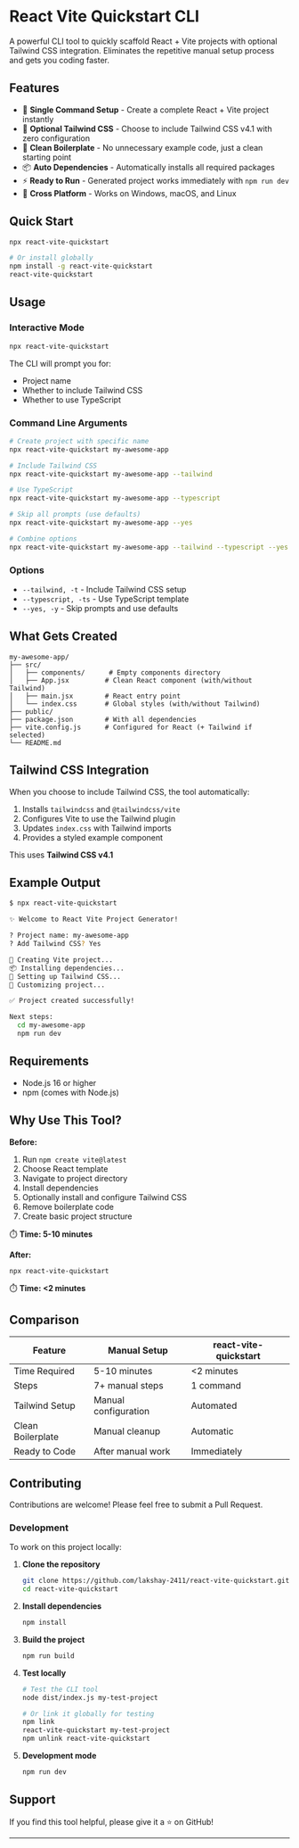 # React Vite Quickstart CLI

A powerful CLI tool to quickly scaffold React + Vite projects with optional Tailwind CSS integration. Eliminates the repetitive manual setup process and gets you coding faster.

## Features

- 🚀 **Single Command Setup** - Create a complete React + Vite project instantly
- 🎨 **Optional Tailwind CSS** - Choose to include Tailwind CSS v4.1 with zero configuration
- 🧹 **Clean Boilerplate** - No unnecessary example code, just a clean starting point
- 📦 **Auto Dependencies** - Automatically installs all required packages
- ⚡ **Ready to Run** - Generated project works immediately with `npm run dev`
- 🔧 **Cross Platform** - Works on Windows, macOS, and Linux

## Quick Start

```bash
npx react-vite-quickstart

# Or install globally
npm install -g react-vite-quickstart
react-vite-quickstart
```

## Usage

### Interactive Mode
```bash
npx react-vite-quickstart
```

The CLI will prompt you for:
- Project name
- Whether to include Tailwind CSS
- Whether to use TypeScript

### Command Line Arguments
```bash
# Create project with specific name
npx react-vite-quickstart my-awesome-app

# Include Tailwind CSS
npx react-vite-quickstart my-awesome-app --tailwind

# Use TypeScript
npx react-vite-quickstart my-awesome-app --typescript

# Skip all prompts (use defaults)
npx react-vite-quickstart my-awesome-app --yes

# Combine options
npx react-vite-quickstart my-awesome-app --tailwind --typescript --yes
```

### Options

- `--tailwind, -t` - Include Tailwind CSS setup
- `--typescript, -ts` - Use TypeScript template
- `--yes, -y` - Skip prompts and use defaults

## What Gets Created

```
my-awesome-app/
├── src/
│   ├── components/      # Empty components directory
│   ├── App.jsx         # Clean React component (with/without Tailwind)
│   ├── main.jsx        # React entry point
│   └── index.css       # Global styles (with/without Tailwind)
├── public/
├── package.json        # With all dependencies
├── vite.config.js      # Configured for React (+ Tailwind if selected)
└── README.md           
```

## Tailwind CSS Integration

When you choose to include Tailwind CSS, the tool automatically:

1. Installs `tailwindcss` and `@tailwindcss/vite`
2. Configures Vite to use the Tailwind plugin
3. Updates `index.css` with Tailwind imports
4. Provides a styled example component

This uses **Tailwind CSS v4.1**

## Example Output

```bash
$ npx react-vite-quickstart

✨ Welcome to React Vite Project Generator!

? Project name: my-awesome-app
? Add Tailwind CSS? Yes

🚀 Creating Vite project...
📦 Installing dependencies...
🎨 Setting up Tailwind CSS...
🧹 Customizing project...

✅ Project created successfully!

Next steps:
  cd my-awesome-app
  npm run dev
```

## Requirements

- Node.js 16 or higher
- npm (comes with Node.js)

## Why Use This Tool?

**Before:**
1. Run `npm create vite@latest`
2. Choose React template
3. Navigate to project directory
4. Install dependencies
5. Optionally install and configure Tailwind CSS
6. Remove boilerplate code
7. Create basic project structure

⏱️ **Time: 5-10 minutes**

**After:**
```bash
npx react-vite-quickstart
```

⏱️ **Time: <2 minutes**

## Comparison

| Feature | Manual Setup | react-vite-quickstart |
|---------|-------------|----------------------|
| Time Required | 5-10 minutes | <2 minutes |
| Steps | 7+ manual steps | 1 command |
| Tailwind Setup | Manual configuration | Automated |
| Clean Boilerplate | Manual cleanup | Automatic |
| Ready to Code | After manual work | Immediately |

## Contributing

Contributions are welcome! Please feel free to submit a Pull Request.

### Development

To work on this project locally:

1. **Clone the repository**
   ```bash
   git clone https://github.com/lakshay-2411/react-vite-quickstart.git
   cd react-vite-quickstart
   ```

2. **Install dependencies**
   ```bash
   npm install
   ```

3. **Build the project**
   ```bash
   npm run build
   ```

4. **Test locally**
   ```bash
   # Test the CLI tool
   node dist/index.js my-test-project
   
   # Or link it globally for testing
   npm link
   react-vite-quickstart my-test-project
   npm unlink react-vite-quickstart
   ```

5. **Development mode**
   ```bash
   npm run dev
   ```

## Support

If you find this tool helpful, please give it a ⭐ on GitHub!

---

